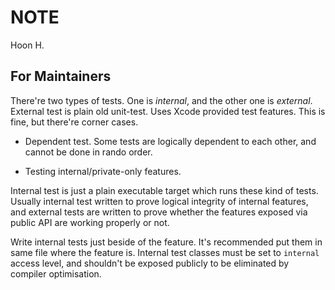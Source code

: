 NOTE
====
Hoon H.








For Maintainers
---------------
There're two types of tests. One is *internal*, and the other one
is *external*. External test is plain old unit-test. Uses Xcode 
provided test features. This is fine, but there're corner cases.

-	Dependent test. Some tests are logically dependent to each 
	other, and cannot be done in rando order. 

-	Testing internal/private-only features.

Internal test is just a plain executable target which runs these
kind of tests. Usually internal test written to prove logical
integrity of internal features, and external tests are written to
prove whether the features exposed via public API are working 
properly or not.

Write internal tests just beside of the feature. It's recommended
put them in same file where the feature is. Internal test classes
must be set to `internal` access level, and shouldn't be exposed 
publicly to be eliminated by compiler optimisation.